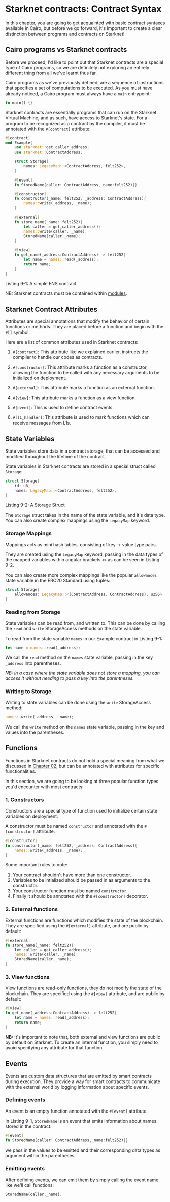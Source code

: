 # Starknet contracts: Contract Syntax

In this chapter, you are going to get acquainted with basic contract syntaxes available in Cairo, but before we go forward, it's important to create a clear distinction between programs and contracts on Starknet!

## Cairo programs vs Starknet contracts
Before we proceed, I'd like to point out that Starknet contracts are a special type of Cairo programs, so we are definitely not exploring an entirely different thing from all we've learnt thus far.

Cairo programs as we've previously defined, are a sequence of instructions that specifies a set of computations to be executed. As you must have already noticed, a Cairo program must always have a `main` entrypoint:

```rust
fn main() {}
```

Starknet contracts are essentially programs that can run on the Starknet Virtual Machine, and as such, have access to Starknet's state. For a program to be recognized as a contract by the compiler, it must be annotated with the `#[contract]` attribute:

```rust
#[contract]
mod Example{
    use starknet::get_caller_address;
    use starknet::ContractAddress;

    struct Storage{
        names: LegacyMap::<ContractAddress, felt252>,
    }

    #[event]
    fn StoredName(caller: ContractAddress, name:felt252){}

    #[constructor]
    fn constructor(_name: felt252, _address: ContractAddress){
        names::write(_address, _name);
    }

    #[external]
    fn store_name(_name: felt252){
        let caller = get_caller_address();
        names::write(caller, _name);
        StoredName(caller,_name);
    }

    #[view]
    fn get_name(_address:ContractAddress) -> felt252{
        let name = names::read(_address);
        return name;
    }
}
```

<span class="caption">Listing 9-1: A simple ENS contract</span>

NB: Starknet contracts must be contained within [modules](./ch06-02-defining-modules-to-control-scope.md).

## Starknet Contract Attributes
Attributes are special annotations that modify the behavior of certain functions or methods. They are placed before a function and begin with the `#[]` symbol.

Here are a list of common attributes used in Starknet contracts:
1. `#[contract]`: This attribute like we explained earlier, instructs the compiler to handle our codes as contracts.

2. `#[constructor]`:  This attribute marks a function as a constructor, allowing the function to be called with any necessary arguments to be initialized on deployment.

3. `#[external]`: This attribute marks a function as an external function.

4. `#[view]`: This attribute marks a function as a view function.

5. `#[event]`: This is used to define contract events.

6. `#[l1_handler]`: This attribute is used to mark functions which can receive messages from L1s.

## State Variables
State variables store data in a contract storage, that can be accessed and modified throughout the lifetime of the contract. 

State variables in Starknet contracts are stored in a special struct called `Storage`:

```rust
struct Storage{
    id: u8,
    names: LegacyMap::<ContractAddress, felt252>,
}
```

<span class="caption">Listing 9-2: A Storage Struct</span>

The `Storage` struct takes in the name of the state variable, and it's data type. You can also create complex mappings using the `LegacyMap` keyword.

### Storage Mappings
Mappings acts as mini hash tables, consisting of key -> value type pairs.

They are created using the `LegacyMap` keyword, passing in the data types of the mapped variables within angular brackets `<>` as can be seen in Listing 9-2. 

You can also create more complex mappings like the popular `allowances` state variable in the ERC20 Standard using tuples:

```rust
struct Storage{
    allowances: LegacyMap::<(ContractAddress, ContractAddress), u256>
}
```

### Reading from Storage
State variables can be read from, and written to. This can be done by calling the `read` and `write` StorageAccess methods on the state variable.

To read from the state variable `names` in our Example contract in Listing 9-1:

```rust
let name = names::read(_address);
```

We call the `read` method on the `names` state variable, passing in the key `_address` into parentheses. 

*NB: In a case where the state variable does not store a mapping, you can access it without needing to pass a key into the parentheses.*

### Writing to Storage
Writing to state variables can be done using the `write` StorageAccess method:

```rust
names::write(_address, _name);
```

We call the `write` method on the `names` state variable, passing in the key and values into the parentheses.

## Functions
Functions in Starknet contracts do not hold a special meaning from what we discussed in [Chapter 02](./ch02-03-functions.md), but can be annotated with attributes for specific functionalities.

In this section, we are going to be looking at three popular function types you'd encounter with most contracts:

### 1. Constructors
Constructors are a special type of function used to initialize certain state variables on deployment.

A constructor must be named `constructor` and annotated with the `#[constructor]` attribute:

```rust
#[constructor]
fn constructor(_name: felt252, _address: ContractAddress){
    names::write(_address, _name);
}
```

Some important rules to note:
1. Your contract shouldn't have more than one constructor.
2. Variables to be intialized should be passed in as arguments to the constructor.
3. Your constructor function must be named `constructor`.
4. Finally it should be annotated with the `#[constructor]` decorator.

### 2. External functions
External functions are functions which modifies the state of the blockchain. They are specified using the `#[external]` attribute, and are public by default:

```rust
#[external]
fn store_name(_name: felt252){
    let caller = get_caller_address();
    names::write(caller, _name);
    StoredName(caller,_name);
}
```

### 3. View functions
View functions are read-only functions, they do not modify the state of the blockchain. They are specified using the `#[view]` attribute, and are public by default:

```rust
#[view]
fn get_name(_address:ContractAddress) -> felt252{
    let name = names::read(_address);
    return name;
}
```

**NB:** It's important to note that, both external and view functions are public by default on Starknet. To create an internal function, you simply need to avoid specifying any attribute for that function.

## Events
Events are custom data structures that are emitted by smart contracts during execution. They provide a way for smart contracts to communicate with the external world by logging information about specific events.

### Defining events
An event is an empty function annotated with the `#[event]` attribute. 

In Listing 9-1, `StoredName` is an event that emits information about names stored in the contract:

```rust
#[event]
fn StoredName(caller: ContractAddress, name:felt252){}
```

we pass in the values to be emitted and their corresponding data types as argument within the parentheses.

### Emitting events
After defining events, we can emit them by simply calling the event name like we'll call functions:

```rust
StoredName(caller,_name);
```